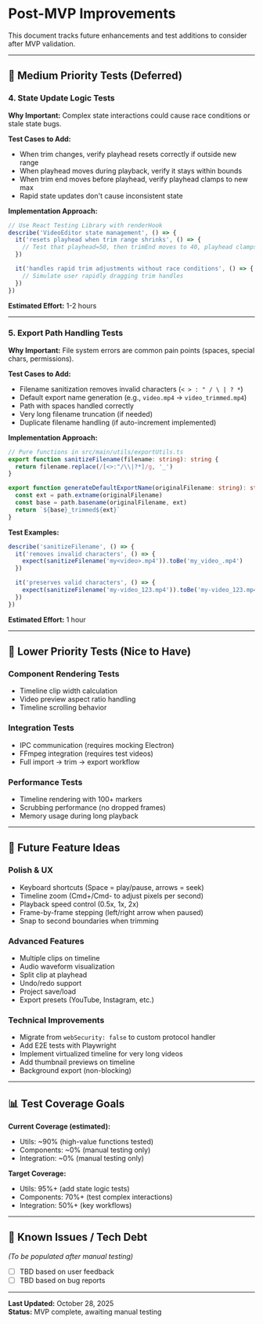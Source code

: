 # Post-MVP Improvements

This document tracks future enhancements and test additions to consider after MVP validation.

---

## 🧪 Medium Priority Tests (Deferred)

### 4. State Update Logic Tests

**Why Important:** Complex state interactions could cause race conditions or stale state bugs.

**Test Cases to Add:**

- When trim changes, verify playhead resets correctly if outside new range
- When playhead moves during playback, verify it stays within bounds
- When trim end moves before playhead, verify playhead clamps to new max
- Rapid state updates don't cause inconsistent state

**Implementation Approach:**

```typescript
// Use React Testing Library with renderHook
describe('VideoEditor state management', () => {
  it('resets playhead when trim range shrinks', () => {
    // Test that playhead=50, then trimEnd moves to 40, playhead clamps to 40
  })

  it('handles rapid trim adjustments without race conditions', () => {
    // Simulate user rapidly dragging trim handles
  })
})
```

**Estimated Effort:** 1-2 hours

---

### 5. Export Path Handling Tests

**Why Important:** File system errors are common pain points (spaces, special chars, permissions).

**Test Cases to Add:**

- Filename sanitization removes invalid characters (`< > : " / \ | ? *`)
- Default export name generation (e.g., `video.mp4` → `video_trimmed.mp4`)
- Path with spaces handled correctly
- Very long filename truncation (if needed)
- Duplicate filename handling (if auto-increment implemented)

**Implementation Approach:**

```typescript
// Pure functions in src/main/utils/exportUtils.ts
export function sanitizeFilename(filename: string): string {
  return filename.replace(/[<>:"/\\|?*]/g, '_')
}

export function generateDefaultExportName(originalFilename: string): string {
  const ext = path.extname(originalFilename)
  const base = path.basename(originalFilename, ext)
  return `${base}_trimmed${ext}`
}
```

**Test Examples:**

```typescript
describe('sanitizeFilename', () => {
  it('removes invalid characters', () => {
    expect(sanitizeFilename('my<video>.mp4')).toBe('my_video_.mp4')
  })

  it('preserves valid characters', () => {
    expect(sanitizeFilename('my-video_123.mp4')).toBe('my-video_123.mp4')
  })
})
```

**Estimated Effort:** 1 hour

---

## 🎯 Lower Priority Tests (Nice to Have)

### Component Rendering Tests

- Timeline clip width calculation
- Video preview aspect ratio handling
- Timeline scrolling behavior

### Integration Tests

- IPC communication (requires mocking Electron)
- FFmpeg integration (requires test videos)
- Full import → trim → export workflow

### Performance Tests

- Timeline rendering with 100+ markers
- Scrubbing performance (no dropped frames)
- Memory usage during long playback

---

## 🚀 Future Feature Ideas

### Polish & UX

- Keyboard shortcuts (Space = play/pause, arrows = seek)
- Timeline zoom (Cmd+/Cmd- to adjust pixels per second)
- Playback speed control (0.5x, 1x, 2x)
- Frame-by-frame stepping (left/right arrow when paused)
- Snap to second boundaries when trimming

### Advanced Features

- Multiple clips on timeline
- Audio waveform visualization
- Split clip at playhead
- Undo/redo support
- Project save/load
- Export presets (YouTube, Instagram, etc.)

### Technical Improvements

- Migrate from `webSecurity: false` to custom protocol handler
- Add E2E tests with Playwright
- Implement virtualized timeline for very long videos
- Add thumbnail previews on timeline
- Background export (non-blocking)

---

## 📊 Test Coverage Goals

**Current Coverage (estimated):**

- Utils: ~90% (high-value functions tested)
- Components: ~0% (manual testing only)
- Integration: ~0% (manual testing only)

**Target Coverage:**

- Utils: 95%+ (add state logic tests)
- Components: 70%+ (test complex interactions)
- Integration: 50%+ (key workflows)

---

## 🐛 Known Issues / Tech Debt

_(To be populated after manual testing)_

- [ ] TBD based on user feedback
- [ ] TBD based on bug reports

---

**Last Updated:** October 28, 2025  
**Status:** MVP complete, awaiting manual testing
